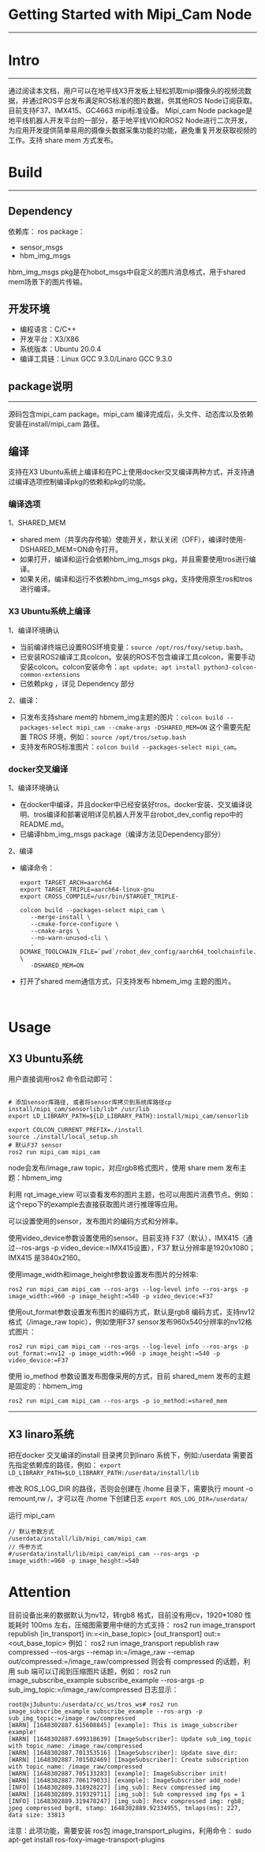 # Getting Started with Mipi_Cam Node
---
# Intro
---
通过阅读本文档，用户可以在地平线X3开发板上轻松抓取mipi摄像头的视频流数据，并通过ROS平台发布满足ROS标准的图片数据，供其他ROS Node订阅获取。目前支持F37、IMX415、GC4663 mipi标准设备。
Mipi_cam Node package是地平线机器人开发平台的一部分，基于地平线VIO和ROS2 Node进行二次开发，为应用开发提供简单易用的摄像头数据采集功能的功能，避免重复开发获取视频的工作。支持 share mem 方式发布。

# Build
---
## Dependency

依赖库：
ros package：
- sensor_msgs
- hbm_img_msgs

hbm_img_msgs pkg是在hobot_msgs中自定义的图片消息格式，用于shared mem场景下的图片传输。

## 开发环境
- 编程语言：C/C++
- 开发平台：X3/X86
- 系统版本：Ubuntu 20.0.4
- 编译工具链：Linux GCC 9.3.0/Linaro GCC 9.3.0
## package说明
---
源码包含mipi_cam package。mipi_cam 编译完成后，头文件、动态库以及依赖安装在install/mipi_cam 路径。

## 编译
支持在X3 Ubuntu系统上编译和在PC上使用docker交叉编译两种方式，并支持通过编译选项控制编译pkg的依赖和pkg的功能。
### 编译选项
1、SHARED_MEM

- shared mem（共享内存传输）使能开关，默认关闭（OFF），编译时使用-DSHARED_MEM=ON命令打开。
- 如果打开，编译和运行会依赖hbm_img_msgs pkg，并且需要使用tros进行编译。
- 如果关闭，编译和运行不依赖hbm_img_msgs pkg，支持使用原生ros和tros进行编译。

### X3 Ubuntu系统上编译
1、编译环境确认

- 当前编译终端已设置ROS环境变量：`source /opt/ros/foxy/setup.bash`。
- 已安装ROS2编译工具colcon。安装的ROS不包含编译工具colcon，需要手动安装colcon。colcon安装命令：`apt update; apt install python3-colcon-common-extensions`
- 已依赖pkg ，详见 Dependency 部分

2、编译：
  - 只发布支持share mem的 hbmem_img主题的图片：`colcon build --packages-select mipi_cam --cmake-args -DSHARED_MEM=ON`
    这个需要先配置 TROS 环境，例如：`source /opt/tros/setup.bash`
  - 支持发布ROS标准图片：`colcon build --packages-select mipi_cam`。


### docker交叉编译

1、编译环境确认

- 在docker中编译，并且docker中已经安装好tros。docker安装、交叉编译说明、tros编译和部署说明详见机器人开发平台robot_dev_config repo中的README.md。
- 已编译hbm_img_msgs package（编译方法见Dependency部分）

2、编译

- 编译命令： 

  ```
  export TARGET_ARCH=aarch64
  export TARGET_TRIPLE=aarch64-linux-gnu
  export CROSS_COMPILE=/usr/bin/$TARGET_TRIPLE-
  
  colcon build --packages-select mipi_cam \
     --merge-install \
     --cmake-force-configure \
     --cmake-args \
     --no-warn-unused-cli \
     -DCMAKE_TOOLCHAIN_FILE=`pwd`/robot_dev_config/aarch64_toolchainfile.cmake \
     -DSHARED_MEM=ON
- 打开了shared mem通信方式，只支持发布 hbmem_img 主题的图片。     
  
  ```


# Usage
## X3 Ubuntu系统
用户直接调用ros2 命令启动即可：

```

# 添加sensor库路径, 或者将sensor库拷贝到系统库路径cp install/mipi_cam/sensorlib/lib* /usr/lib
export LD_LIBRARY_PATH=${LD_LIBRARY_PATH}:install/mipi_cam/sensorlib

export COLCON_CURRENT_PREFIX=./install
source ./install/local_setup.sh
# 默认F37 sensor
ros2 run mipi_cam mipi_cam
```

node会发布/image_raw topic，对应rgb8格式图片，使用 share mem 发布主题：hbmem_img

利用 rqt_image_view 可以查看发布的图片主题，也可以用图片消费节点。例如：这个repo下的example去直接获取图片进行推理等应用。

可以设置使用的sensor，发布图片的编码方式和分辨率。

使用video_device参数设置使用的sensor。目前支持 F37（默认），IMX415（通过--ros-args -p video_device:=IMX415设置），F37 默认分辨率是1920x1080；IMX415 是3840x2160。

使用image_width和image_height参数设置发布图片的分辨率:

`ros2 run mipi_cam mipi_cam --ros-args --log-level info --ros-args -p image_width:=960 -p image_height:=540 -p video_device:=F37`

使用out_format参数设置发布图片的编码方式，默认是rgb8 编码方式，支持nv12格式（/image_raw topic），例如使用F37 sensor发布960x540分辨率的nv12格式图片：

`ros2 run mipi_cam mipi_cam --ros-args --log-level info --ros-args -p out_format:=nv12 -p image_width:=960 -p image_height:=540 -p video_device:=F37`

使用 io_method 参数设置发布图像采用的方式，目前 shared_mem 发布的主题是固定的：hbmem_img

`ros2 run mipi_cam mipi_cam --ros-args -p io_method:=shared_mem`

---

## X3 linaro系统

把在docker 交叉编译的install 目录拷贝到linaro 系统下，例如:/userdata
需要首先指定依赖库的路径，例如：
`export LD_LIBRARY_PATH=$LD_LIBRARY_PATH:/userdata/install/lib`


修改 ROS_LOG_DIR 的路径，否则会创建在 /home 目录下，需要执行 mount -o remount,rw /，才可以在 /home 下创建日志
`export ROS_LOG_DIR=/userdata/`

运行 mipi_cam
```
// 默认参数方式
/userdata/install/lib/mipi_cam/mipi_cam
// 传参方式
#/userdata/install/lib/mipi_cam/mipi_cam --ros-args -p image_width:=960 -p image_height:=540

```
# Attention
目前设备出来的数据默认为nv12，转rgb8 格式，目前没有用cv，1920*1080 性能耗时 100ms 左右，压缩图需要用中继的方式支持：
ros2 run image_transport republish [in_transport] in:=<in_base_topic> [out_transport] out:=<out_base_topic>
例如：
ros2 run image_transport republish raw compressed --ros-args --remap in:=/image_raw --remap out/compressed:=/image_raw/compressed
则会有 compressed 的话题，利用 sub 端可以订阅到压缩图片话题，例如：
ros2 run image_subscribe_example subscribe_example --ros-args -p sub_img_topic:=/image_raw/compressed
日志显示：
```
root@xj3ubuntu:/userdata/cc_ws/tros_ws# ros2 run image_subscribe_example subscribe_example --ros-args -p sub_img_topic:=/image_raw/compressed
[WARN] [1648302887.615608845] [example]: This is image_subscriber example!
[WARN] [1648302887.699318639] [ImageSubscriber]: Update sub_img_topic with topic_name: /image_raw/compressed
[WARN] [1648302887.701353516] [ImageSubscriber]: Update save_dir: 
[WARN] [1648302887.701502469] [ImageSubscriber]: Create subscription with topic_name: /image_raw/compressed
[WARN] [1648302887.705133283] [example]: ImageSubscriber init!
[WARN] [1648302887.706179033] [example]: ImageSubscriber add_node!
[INFO] [1648302889.318928227] [img_sub]: Recv compressed img
[WARN] [1648302889.319329711] [img_sub]: Sub compressed img fps = 1
[INFO] [1648302889.319478247] [img_sub]: Recv compressed img: rgb8; jpeg compressed bgr8, stamp: 1648302889.92334955, tmlaps(ms): 227, data size: 33813
```
注意：此项功能，需要安装 ros包 image_transport_plugins，利用命令：
sudo apt-get install ros-foxy-image-transport-plugins

